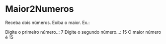 # Maior2Numeros
 Receba dois números. Exiba o maior.
Ex.:

Digite o primeiro número..: 7
Digite o segundo número...: 15
O maior número é 15